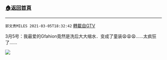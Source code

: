 ﻿###  [:house:返回首頁](https://github.com/ourhimalayas/txt)
---

`郭文贵MILES 2021-03-05T18:32:42` [轉載自GTV](https://gtv.org/web/#/UserInfo/5e596957357cc612d35a8044)

3月5号：我最爱的Gfahion竟然是洗后大大缩水．变成了童装😩😩😩……太疯狂了……

[![](https://filegroup.gtv.org/cdn-cgi/image/width=600/https://filegroup.gtv.org/group6/web/20210305/18/32/0/bdadffcd95f2d0e7cf27dbb1a5e96016.jpg)](https://filegroup.gtv.org/group6/web/20210305/18/32/0/8fe822cdf38584e3b45e08be7eafaf57.mp4)